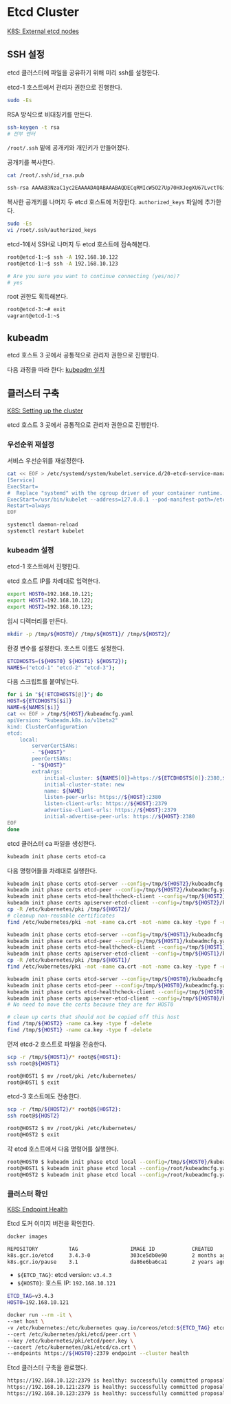 # Etcd Cluster

[K8S: External etcd nodes](https://kubernetes.io/docs/setup/production-environment/tools/kubeadm/high-availability/#external-etcd-nodes)

## SSH 설정

etcd 클러스터에 파일을 공유하기 위해 미리 ssh를 설정한다.

etcd-1 호스트에서 관리자 권한으로 진행한다.

```bash
sudo -Es
```

RSA 방식으로 비대칭키를 만든다.

```bash
ssh-keygen -t rsa
# 전부 엔터
```

`/root/.ssh` 밑에 공개키와 개인키가 만들어졌다.

공개키를 복사한다.

```bash
cat /root/.ssh/id_rsa.pub

ssh-rsa AAAAB3NzaC1yc2EAAAADAQABAAABAQDECqRMIcW5O27Up70HXJegXU67LvctTGibTq3Wr5EXuTpVWstO1oWFUfV1VsiCLqWyNkFlA9KDbwo42sdl2Nr7wwxknK9BhYUamiswHs2ijr2+7mYlbxubO5+UQfhTsKxWUM3pan4y+32kd2wJIUNEoE4CrZxoP2IB7CA7OAV/06EFrumWpnNPVUOPVJBHE0Qu5kquHsZ4nLL7hfrOyvTR/g2IoANuUUhse1vZ/6I/Fgd78qnL7TL0ssSxuPtg+zo0D0iIoImFbFEu+gTIo/u5NzQAeTcax/3tDq2G28ByI+h37BUm97qFsRTpy676BagOp2DWlanIaz7GhdRtjPOF root@etcd-1
```

복사한 공개키를 나머지 두 etcd 호스트에 저장한다. `authorized_keys` 파일에 추가한다.

```bash
sudo -Es
vi /root/.ssh/authorized_keys
```

etcd-1에서 SSH로 나머지 두 etcd 호스트에 접속해본다.

```bash
root@etcd-1:~$ ssh -A 192.168.10.122
root@etcd-1:~$ ssh -A 192.168.10.123

# Are you sure you want to continue connecting (yes/no)?
# yes
```

root 권한도 획득해본다.

```bash
root@etcd-3:~# exit
vagrant@etcd-1:~$
```

## kubeadm

etcd 호스트 3 곳에서 공통적으로 관리자 권한으로 진행한다.

다음 과정을 따라 한다: [kubeadm 설치](/docs/install-kubeadm.md)

## 클러스터 구축

[K8S: Setting up the cluster](https://kubernetes.io/docs/setup/production-environment/tools/kubeadm/setup-ha-etcd-with-kubeadm/#setting-up-the-cluster)

etcd 호스트 3 곳에서 공통적으로 관리자 권한으로 진행한다.

### 우선순위 재설정

서비스 우선순위를 재설정한다.

```bash
cat << EOF > /etc/systemd/system/kubelet.service.d/20-etcd-service-manager.conf
[Service]
ExecStart=
#  Replace "systemd" with the cgroup driver of your container runtime. The default value in the kubelet is "cgroupfs".
ExecStart=/usr/bin/kubelet --address=127.0.0.1 --pod-manifest-path=/etc/kubernetes/manifests --cgroup-driver=systemd
Restart=always
EOF
```

```bash
systemctl daemon-reload
systemctl restart kubelet
```

### kubeadm 설정

etcd-1 호스트에서 진행한다.

etcd 호스트 IP를 차례대로 입력한다.

```bash
export HOST0=192.168.10.121;
export HOST1=192.168.10.122;
export HOST2=192.168.10.123;
```

임시 디렉터리를 만든다.

```bash
mkdir -p /tmp/${HOST0}/ /tmp/${HOST1}/ /tmp/${HOST2}/
```

환경 변수를 설정한다. 호스트 이름도 설정한다.

```bash
ETCDHOSTS=(${HOST0} ${HOST1} ${HOST2});
NAMES=("etcd-1" "etcd-2" "etcd-3");
```

다음 스크립트를 붙여넣는다.

```bash
for i in "${!ETCDHOSTS[@]}"; do
HOST=${ETCDHOSTS[$i]}
NAME=${NAMES[$i]}
cat << EOF > /tmp/${HOST}/kubeadmcfg.yaml
apiVersion: "kubeadm.k8s.io/v1beta2"
kind: ClusterConfiguration
etcd:
    local:
        serverCertSANs:
        - "${HOST}"
        peerCertSANs:
        - "${HOST}"
        extraArgs:
            initial-cluster: ${NAMES[0]}=https://${ETCDHOSTS[0]}:2380,${NAMES[1]}=https://${ETCDHOSTS[1]}:2380,${NAMES[2]}=https://${ETCDHOSTS[2]}:2380
            initial-cluster-state: new
            name: ${NAME}
            listen-peer-urls: https://${HOST}:2380
            listen-client-urls: https://${HOST}:2379
            advertise-client-urls: https://${HOST}:2379
            initial-advertise-peer-urls: https://${HOST}:2380
EOF
done
```

etcd 클러스터 ca 파일을 생성한다.

```bash
kubeadm init phase certs etcd-ca
```

다음 명령어들을 차례대로 실행한다.

```bash
kubeadm init phase certs etcd-server --config=/tmp/${HOST2}/kubeadmcfg.yaml
kubeadm init phase certs etcd-peer --config=/tmp/${HOST2}/kubeadmcfg.yaml
kubeadm init phase certs etcd-healthcheck-client --config=/tmp/${HOST2}/kubeadmcfg.yaml
kubeadm init phase certs apiserver-etcd-client --config=/tmp/${HOST2}/kubeadmcfg.yaml
cp -R /etc/kubernetes/pki /tmp/${HOST2}/
# cleanup non-reusable certificates
find /etc/kubernetes/pki -not -name ca.crt -not -name ca.key -type f -delete

kubeadm init phase certs etcd-server --config=/tmp/${HOST1}/kubeadmcfg.yaml
kubeadm init phase certs etcd-peer --config=/tmp/${HOST1}/kubeadmcfg.yaml
kubeadm init phase certs etcd-healthcheck-client --config=/tmp/${HOST1}/kubeadmcfg.yaml
kubeadm init phase certs apiserver-etcd-client --config=/tmp/${HOST1}/kubeadmcfg.yaml
cp -R /etc/kubernetes/pki /tmp/${HOST1}/
find /etc/kubernetes/pki -not -name ca.crt -not -name ca.key -type f -delete

kubeadm init phase certs etcd-server --config=/tmp/${HOST0}/kubeadmcfg.yaml
kubeadm init phase certs etcd-peer --config=/tmp/${HOST0}/kubeadmcfg.yaml
kubeadm init phase certs etcd-healthcheck-client --config=/tmp/${HOST0}/kubeadmcfg.yaml
kubeadm init phase certs apiserver-etcd-client --config=/tmp/${HOST0}/kubeadmcfg.yaml
# No need to move the certs because they are for HOST0

# clean up certs that should not be copied off this host
find /tmp/${HOST2} -name ca.key -type f -delete
find /tmp/${HOST1} -name ca.key -type f -delete
```

먼저 etcd-2 호스트로 파일을 전송한다.

```bash
scp -r /tmp/${HOST1}/* root@${HOST1}:
ssh root@${HOST1}

root@HOST1 $ mv /root/pki /etc/kubernetes/
root@HOST1 $ exit
```

etcd-3 호스트에도 전송한다.

```bash
scp -r /tmp/${HOST2}/* root@${HOST2}:
ssh root@${HOST2}

root@HOST2 $ mv /root/pki /etc/kubernetes/
root@HOST2 $ exit
```

각 etcd 호스트에서 다음 명령어를 실행한다.

```bash
root@HOST0 $ kubeadm init phase etcd local --config=/tmp/${HOST0}/kubeadmcfg.yaml
root@HOST1 $ kubeadm init phase etcd local --config=/root/kubeadmcfg.yaml
root@HOST2 $ kubeadm init phase etcd local --config=/root/kubeadmcfg.yaml
```

### 클러스터 확인

[K8S: Endpoint Health](https://github.com/etcd-io/etcd/tree/master/etcdctl#endpoint-health)

Etcd 도커 이미지 버전을 확인한다.

```bash
docker images
```

```bash
REPOSITORY          TAG                 IMAGE ID            CREATED             SIZE
k8s.gcr.io/etcd     3.4.3-0             303ce5db0e90        2 months ago        288MB
k8s.gcr.io/pause    3.1                 da86e6ba6ca1        2 years ago         742kB
```

- `${ETCD_TAG}`: etcd version: `v3.4.3`
- `${HOST0}`: 호스트 IP: `192.168.10.121`

```bash
ETCD_TAG=v3.4.3
HOST0=192.168.10.121

docker run --rm -it \
--net host \
-v /etc/kubernetes:/etc/kubernetes quay.io/coreos/etcd:${ETCD_TAG} etcdctl \
--cert /etc/kubernetes/pki/etcd/peer.crt \
--key /etc/kubernetes/pki/etcd/peer.key \
--cacert /etc/kubernetes/pki/etcd/ca.crt \
--endpoints https://${HOST0}:2379 endpoint --cluster health
```

Etcd 클러스터 구축을 완료했다.

```bash
https://192.168.10.122:2379 is healthy: successfully committed proposal: took = 19.321318ms
https://192.168.10.121:2379 is healthy: successfully committed proposal: took = 29.940281ms
https://192.168.10.123:2379 is healthy: successfully committed proposal: took = 30.706686ms
```